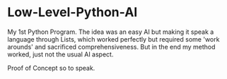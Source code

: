 # Low-Level-Python-AI
My 1st Python Program. The idea was an easy AI but making it speak a language through Lists, which worked perfectly but required some 'work arounds' and sacrificed comprehensiveness. But in the end my method worked, just not the usual AI aspect. 

Proof of Concept so to speak.
